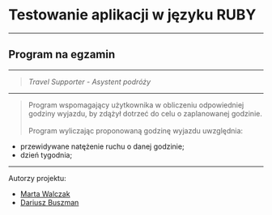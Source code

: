 # Testowanie aplikacji w języku RUBY
---
## Program na egzamin
---
> *Travel Supporter - Asystent podróży*

***
> Program wspomagający użytkownika w obliczeniu odpowiedniej godziny wyjazdu, by zdążył dotrzeć do celu o zaplanowanej godzinie.
<br><br>
Program wyliczając proponowaną godzinę wyjazdu uwzględnia:
* przewidywane natężenie ruchu o danej godzinie;
* dzień tygodnia;

***
Autorzy projektu:
- [Marta Walczak](https://github.com/mawala)
- [Dariusz Buszman](https://github.com/dbuszman)
